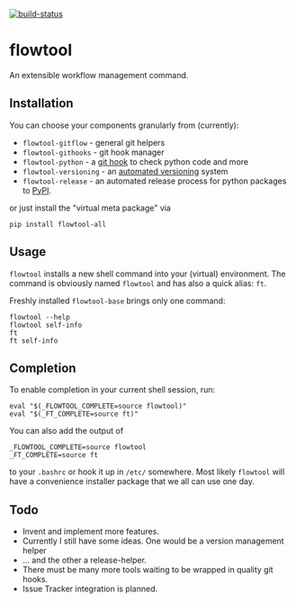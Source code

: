 [![build-status](https://travis-ci.org/isnok/py-flowlib.svg?branch=master)](https://travis-ci.org/isnok/py-flowlib)


# flowtool

An extensible workflow management command.

## Installation

You can choose your components granularly from (currently):

* `flowtool-gitflow` - general git helpers
* `flowtool-githooks` - git hook manager
* `flowtool-python` - a [git hook](https://github.com/isnok/py-flowlib/tree/master/pythonic/flowtool_python/hooks) to check python code and more
* `flowtool-versioning` - an [automated versioning](https://github.com/isnok/py-flowlib/tree/master/versioning) system
* `flowtool-release` - an automated release process for python packages to [PyPI](http://pypi.python.org).

or just install the "virtual meta package" via

```shell
pip install flowtool-all
```

## Usage

`flowtool` installs a new shell command into your (virtual) environment.
The command is obviously named `flowtool` and has also a quick alias: `ft`.

Freshly installed `flowtool-base` brings only one command:
```shell
flowtool --help
flowtool self-info
ft
ft self-info
```

## Completion

To enable completion in your current shell session, run:

```shell
eval "$(_FLOWTOOL_COMPLETE=source flowtool)"
eval "$(_FT_COMPLETE=source ft)"
```

You can also add the output of
```shell
_FLOWTOOL_COMPLETE=source flowtool
_FT_COMPLETE=source ft
```
to your `.bashrc` or hook it up in `/etc/` somewhere.
Most likely `flowtool` will have a convenience installer
package that we all can use one day.

## Todo

* Invent and implement more features.
* Currently I still have some ideas. One would be a version management helper
* ... and the other a release-helper.
* There must be many more tools waiting to be wrapped in quality git hooks.
* Issue Tracker integration is planned.
